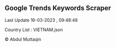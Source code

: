 

## Google Trends Keywords Scraper 
 
Last Update 16-03-2023 , 09:48:48

Country List :
VIETNAM.json



© Abdul Muttaqin 
